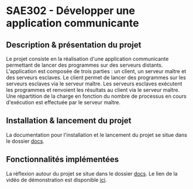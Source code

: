 # SAE302 - Développer une application communicante

## Description & présentation du projet

Le projet consiste en la réalisation d'une application communicante permettant de lancer des programmes sur des serveurs distants. L'application est composée de trois parties : un client, un serveur maître et des serveurs esclaves. Le client permet de lancer des programmes sur les serveurs esclaves via le serveur maître. Les serveurs esclaves exécutent les programmes et renvoient les résultats au client via le serveur maître. Une répartition de la charge en fonction du nombre de processus en cours d'exécution est effectuée par le serveur maître.

## Installation & lancement du projet

La documentation pour l'installation et le lancement du projet se situe dans le dossier [docs](https://github.com/Xurron/sae302/tree/main/docs).

## Fonctionnalités implémentées

La réflexion autour du projet se situe dans le dossier [docs](https://github.com/Xurron/sae302/tree/main/docs).
Le lien de la vidéo de démonstration est disponible [ici](https://youtu.be/ERxIVb-8QZY).